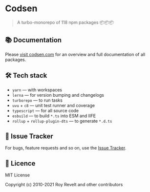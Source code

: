 # Codsen

> A turbo-monorepo of 118 npm packages 📦📦📦

## 📚 Documentation

Please [visit codsen.com](https://codsen.com/os/) for an overview and full documentation of all packages.

## 🛠️ Tech stack

- `yarn` — with workspaces
- `lerna` — for version bumping and changelogs
- `turborepo` — to run tasks
- `uvu` + `c8` — unit test runner and coverage
- `typescript` — for all source code
- `esbuild` — to build `*.ts` into ESM and IIFE
- `rollup` + `rollup-plugin-dts` — to generate `*.d.ts`

## 🐛 Issue Tracker

For bugs, feature requests and so on, use the [Issue Tracker](https://github.com/codsen/codsen/issues/new/choose).

## 💼 Licence

MIT License

Copyright (c) 2010-2021 Roy Revelt and other contributors
